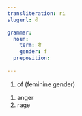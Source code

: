 ```yaml
---
transliteration: ri
slugurl: री

grammar:
  noun:
    term: री
    gender: f
  preposition:
  
---
```


<word-pos pos="preposition">

<word-meanings>

1. of (feminine gender)

</word-meanings>

</word-pos>

<word-pos pos="noun">

<word-meanings>

1. anger
2. rage

</word-meanings>

</word-pos>
